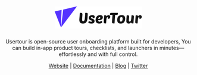 <div align="center">
  <h1 align="center">
    <img alt="usertour logo" height="60" src="./assets/logo.svg">
  </h1>
  <p>Usertour is open-source user onboarding platform built for developers, You can build in-app product tours, checklists, and launchers in minutes— effortlessly and with full control.</p>
</div>
<p align="center">
  <a target="_blank" href="https://www.usertour.io">Website</a> | <a target="_blank" href="https://www.usertour.io/docs">Documentation</a> | <a target="_blank" href="https://www.usertour.io/blog/">Blog</a> | <a target="_blank" href="https://x.com/usertourio">Twitter</a>
</p>
